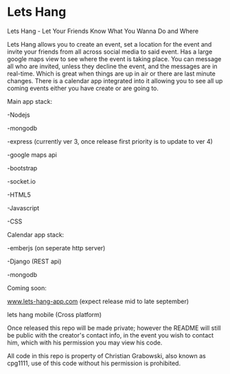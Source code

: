 Lets Hang
=========

Lets Hang - Let Your Friends Know What You Wanna Do and Where

  Lets Hang allows you to create an event, set a location for the event and invite your friends from all across social media to said event.  Has a large google maps view to see where the event is taking place.  You can message all who are invited, unless they decline the event, and the messages are in real-time. Which is great when things are up in air or there are last minute changes. There is a calendar app integrated into it allowing you to see all up coming events either you have create or are going to.

Main app stack:

-Nodejs

-mongodb

-express (currently ver 3, once release first priority is to update to ver 4)

-google maps api

-bootstrap

-socket.io

-HTML5

-Javascript

-CSS

Calendar app stack:

-emberjs (on seperate http server)

-Django (REST api)

-mongodb

Coming soon:

www.lets-hang-app.com (expect release mid to late september)

lets hang mobile (Cross platform)

Once released this repo will be made private; however the README will still be public with the creator's contact info, in the event you wish to contact him, which with his permission you may view his code.

All code in this repo is property of Christian Grabowski, also known as cpg1111, use of this code without his permission is prohibited.
